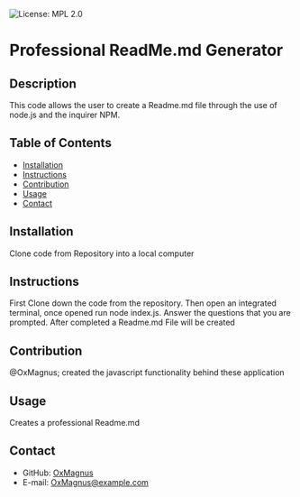 
  ![License: MPL 2.0](https://img.shields.io/badge/License-MPL%202.0-brightgreen.svg)
# Professional ReadMe.md Generator 


## Description

This code allows the user to create a Readme.md file through the use of node.js and the inquirer NPM. 

## Table of Contents
* [Installation](#installation)
* [Instructions](#instructions)
* [Contribution](#contribution)
* [Usage](#usage)
* [Contact](#contact)

## Installation
Clone code from Repository into a local computer

## Instructions
First Clone down the code from the repository. Then open an integrated terminal, once opened run node index.js. Answer the questions that you are prompted. After completed a Readme.md File will be created

## Contribution
@OxMagnus; created the javascript functionality behind these application

## Usage
Creates a professional Readme.md


## Contact
* GitHub: [OxMagnus](https://github.com/OxMagnus)
* E-mail: OxMagnus@example.com
